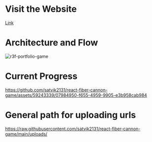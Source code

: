 # Visit the Website
[Link](https://satvik2131.netlify.app/)


# Architecture and Flow

![r3f-portfolio-game](https://github.com/satvik2131/react-fiber-cannon-game/assets/59243339/e306532b-f92f-4462-b703-d10e4dde9a40)

# Current Progress

https://github.com/satvik2131/react-fiber-cannon-game/assets/59243339/07984950-f655-4959-9905-e3b958cab984

# General path for uploading urls

https://raw.githubusercontent.com/satvik2131/react-fiber-cannon-game/main/uploads/
